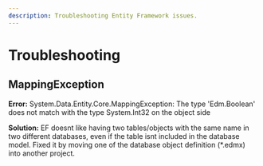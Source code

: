 ```yaml
---
description: Troubleshooting Entity Framework issues.
---
```


# Troubleshooting

## MappingException

**Error:** System.Data.Entity.Core.MappingException: The type 'Edm.Boolean' does not match with the type System.Int32 on the object side

**Solution:** EF doesnt like having two tables/objects with the same name in two different databases, even if the table isnt included in the database model. Fixed it by moving one of the database object definition \(\*.edmx\) into another project.

